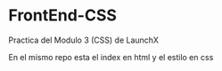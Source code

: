 # FrontEnd-CSS
Practica del Modulo 3 (CSS) de LaunchX

En el mismo repo esta el index en html y el estilo en css
